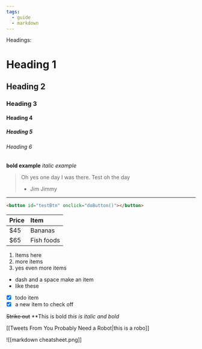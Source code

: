 ```yaml
---
tags:
  - guide
  - markdown
---
```



Headings:
# Heading 1
## Heading 2
### Heading 3
#### Heading 4
##### Heading 5
###### Heading 6

**bold example**
*italic example*

> Oh yes one day I was there.
> Test oh the day
> - Jim Jimmy

---
```html
<button id="testBtn" onclick="doButton()"></button>
```

| Price | Item       |
| ----- |:---------- |
| $45   | Bananas    |
| $65   | Fish foods |

1. Items here
2. more items
3. yes even more items

- dash and a space make an item
- like these

- [x] todo item
- [x] a new item to check off

~~Strike out~~
**This is bold *this is italic and bold*

[[Tweets From You Probably Need a Robot|this is a robo]]

![[markdown cheatsheet.png]]
